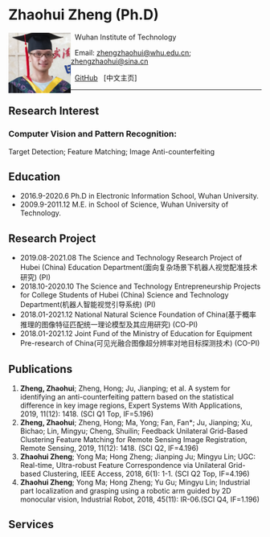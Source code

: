 # Zhaohui Zheng (Ph.D)  

<a href="url"><img src="/file/1.jpg" align="left" height="120" ></a>  

&nbsp; Wuhan Institute of Technology  

&nbsp; Email: zhengzhaohui@whu.edu.cn;    zhengzhaohui@sina.cn  

&nbsp; [GitHub](https://github.com/DoctorZheng) &nbsp; [中文主页]  

*****
## Research Interest  
### Computer Vision and Pattern Recognition: 
Target Detection; Feature Matching; Image Anti-counterfeiting

## Education 
* 2016.9-2020.6            Ph.D in Electronic Information School, Wuhan University.  
* 2009.9-2011.12           M.E. in School of Science, Wuhan University of Technology.  

## Research Project
* 2019.08-2021.08     The Science and Technology Research Project of Hubei (China) Education Department(面向复杂场景下机器人视觉配准技术研究) (PI)  
* 2018.10-2020.10     The Science and Technology Entrepreneurship Projects for College Students of Hubei (China) Science and Technology Department(机器人智能视觉引导系统) (PI)   
* 2018.01-2021.12     National Natural Science Foundation of China(基于概率推理的图像特征匹配统一理论模型及其应用研究) (CO-PI)  
* 2018.01-2021.12     Joint Fund of the Ministry of Education for Equipment Pre-research of China(可见光融合图像超分辨率对地目标探测技术) (CO-PI)  

## Publications
1. **Zheng, Zhaohui**; Zheng, Hong; Ju, Jianping; et al. A system for identifying an anti-counterfeiting pattern based on the statistical difference in key image regions, Expert Systems With Applications, 2019, 11(12): 1418. (SCI Q1 Top, IF=5.196)
2. **Zheng, Zhaohui**; Zheng, Hong; Ma, Yong; Fan, Fan*; Ju, Jianping; Xu, Bichao; Lin, Mingyu; Cheng, Shuilin; Feedback Unilateral Grid-Based Clustering Feature Matching for Remote Sensing Image Registration, Remote Sensing, 2019, 11(12): 1418. (SCI Q2, IF=4.196)
3. **Zhaohui Zheng**; Yong Ma; Hong Zheng; Jianping Ju; Mingyu Lin; UGC: Real-time, Ultra-robust Feature Correspondence via Unilateral Grid-based Clustering, IEEE Access, 2018, 6(1): 1-1. (SCI Q2 Top, IF=4.196)
4. **Zhaohui Zheng**; Yong Ma; Hong Zheng; Yu Gu; Mingyu Lin; Industrial part localization and grasping using a robotic arm guided by 2D monocular vision, Industrial Robot, 2018, 45(11): IR-06.(SCI Q4, IF=1.196)

## Services



